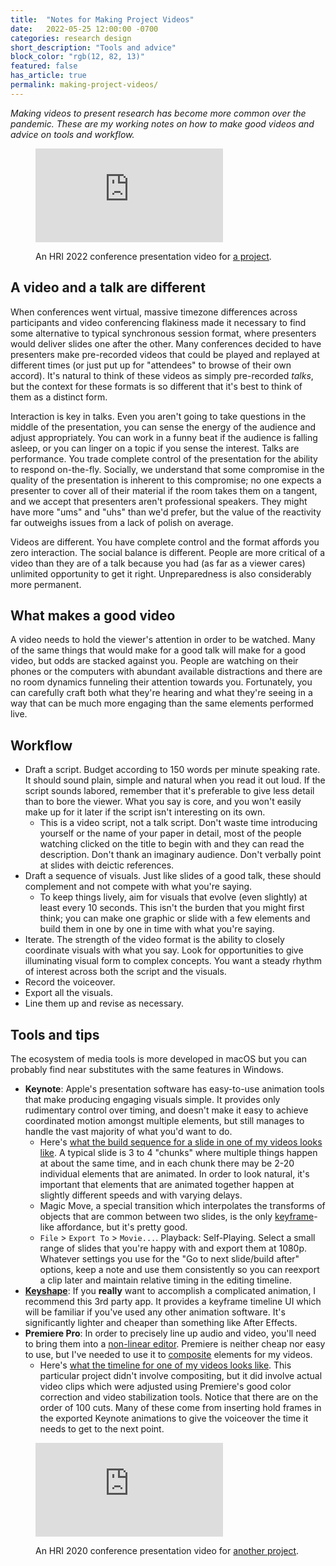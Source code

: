 ```yaml
---
title:  "Notes for Making Project Videos"
date:   2022-05-25 12:00:00 -0700
categories: research design
short_description: "Tools and advice"
block_color: "rgb(12, 82, 13)"
featured: false
has_article: true
permalink: making-project-videos/
---    
```


*Making videos to present research has become more common over the pandemic. These are my working notes on how to make good videos and advice on tools and workflow.*


<div class="full-width">
<figure class="almost-full-bleed">
<iframe class="video" src="https://www.youtube-nocookie.com/embed/SyTuuUbTFVU?rel=0" title="YouTube video player" allow="accelerometer; clipboard-write; encrypted-media; gyroscope; picture-in-picture" allowfullscreen="" frameborder="0"></iframe>
<figcaption><p>An HRI 2022 conference presentation video for <a href="https://wandering.nickwalker.us/"> a project</a>.</p></figcaption>
</figure>
</div>


## A video and a talk are different

When conferences went virtual, massive timezone differences across participants and video conferencing flakiness made it necessary to find some alternative to typical synchronous session format, where presenters would deliver slides one after the other. Many conferences decided to have presenters make pre-recorded videos that could be played and replayed at different times (or just put up for "attendees" to browse of their own accord). It's natural to think of these videos as simply pre-recorded *talks*, but the context for these formats is so different that it's best to think of them as a distinct form.

Interaction is key in talks. Even you aren't going to take questions in the middle of the presentation, you can sense the energy of the audience and adjust appropriately. You can work in a funny beat if the audience is falling asleep, or you can linger on a topic if you sense the interest. Talks are performance. You trade complete control of the presentation for the ability to respond on-the-fly. Socially, we understand that some compromise in the quality of the presentation is inherent to this compromise; no one expects a presenter to cover all of their material if the room takes them on a tangent, and we accept that presenters aren't professional speakers. They might have more "ums" and "uhs" than we'd prefer, but the value of the reactivity far outweighs issues from a lack of polish on average.

Videos are different. You have complete control and the format affords you zero interaction. The social balance is different. People are more critical of a video than they are of a talk because you had (as far as a viewer cares) unlimited opportunity to get it right. Unpreparedness is also considerably more permanent. 

## What makes a good video

A video needs to hold the viewer's attention in order to be watched. Many of the same things that would make for a good talk will make for a good video, but odds are stacked against you. People are watching on their phones or the computers with abundant available distractions and there are no room dynamics funneling their attention towards you.  Fortunately, you can carefully craft both what they're hearing and what they're seeing in a way that can be much more engaging than the same elements performed live.

## Workflow

* Draft a script. Budget according to 150 words per minute speaking rate. It should sound plain, simple and natural when you read it out loud. If the script sounds labored, remember that it's preferable to give less detail than to bore the viewer. What you say is core, and you won't easily make up for it later if the script isn't interesting on its own. 
  * This is a video script, not a talk script. Don't waste time introducing yourself or the name of your paper in detail, most of the people watching clicked on the title to begin with and they can read the description. Don't thank an imaginary audience. Don't verbally point at slides with deictic references.
* Draft a sequence of visuals. Just like slides of a good talk, these should complement and not compete with what you're saying.
  * To keep things lively, aim for visuals that evolve (even slightly) at least every 10 seconds. This isn't the burden that you might first think; you can make one graphic or slide with a few elements and build them in one by one in time with what you're saying.
* Iterate. The strength of the video format is the ability to closely coordinate visuals with what you say. Look for opportunities to give illuminating visual form to complex concepts. You want a steady rhythm of interest across both the script and the visuals. 
* Record the voiceover.
* Export all the visuals.
* Line them up and revise as necessary.


## Tools and tips

The ecosystem of media tools is more developed in macOS but you can probably find near substitutes with the same features in Windows.

* **Keynote**: Apple's presentation software has easy-to-use animation tools that make producing engaging visuals simple. It provides only rudimentary control over timing, and doesn't make it easy to achieve coordinated motion amongst multiple elements, but still manages to handle the vast majority of what you'd want to do.
  * Here's [what the build sequence for a slide in one of my videos looks like](/assets/projects/videos/keynote-builds.png). A typical slide is 3 to 4 "chunks" where multiple things happen at about the same time, and in each chunk there may be 2-20 individual elements that are animated. In order to look natural, it's important that elements that are animated together happen at slightly different speeds and with varying delays.
  * Magic Move, a special transition which interpolates the transforms of objects that are common between two slides, is the only [keyframe](https://en.wikipedia.org/wiki/Key_frame)-like affordance, but it's pretty good.
  * `File` > `Export To` > `Movie...`. Playback: Self-Playing. Select a small range of slides that you're happy with and export them at 1080p. Whatever settings you use for the "Go to next slide/build after" options, keep a note and use them consistently so you can reexport a clip later and maintain relative timing in the editing timeline.
* **[Keyshape](https://www.keyshapeapp.com/)**: If you **really** want to accomplish a complicated animation, I recommend this 3rd party app. It provides a keyframe timeline UI which will be familiar if you've used any other animation software. It's significantly lighter and cheaper than something like After Effects.
* **Premiere Pro**: In order to precisely line up audio and video, you'll need to bring them into a [non-linear editor](https://en.wikipedia.org/wiki/Non-linear_editing). Premiere is neither cheap nor easy to use, but I've needed to use it to [composite](https://en.wikipedia.org/wiki/Compositing) elements for my videos.
  * Here's [what the timeline for one of my videos looks like](/assets/projects/videos/premiere-timeline.png). This particular project didn't involve compositing, but it did involve actual video clips which were adjusted using Premiere's good color correction and video stabilization tools. Notice that there are on the order of 100 cuts. Many of these come from inserting hold frames in the exported Keynote animations to give the voiceover the time it needs to get to the next point.


<figure>
<iframe class="video" src="https://www.youtube-nocookie.com/embed/1j91ISstdH8?rel=0" title="YouTube video player" allow="accelerometer; clipboard-write; encrypted-media; gyroscope; picture-in-picture" allowfullscreen="" frameborder="0"></iframe>
<figcaption><p>An HRI 2020 conference presentation video for <a href="https://nickwalker.us/publications/walker2020perceptions"> another project</a>.</p></figcaption>
</figure>